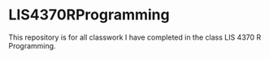 # LIS4370RProgramming

This repository is for all classwork I have completed in the class LIS 4370 R Programming. 
